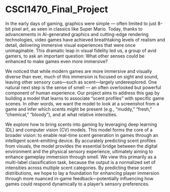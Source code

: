 # CSCI1470_Final_Project

In the early days of gaming, graphics were simple — often limited to just 8-bit pixel art, as seen in classics like Super Mario. Today, thanks to advancements in AI-generated graphics and cutting-edge rendering technologies, video games have achieved breathtaking levels of realism and detail, delivering immersive visual experiences that were once unimaginable. This dramatic leap in visual fidelity led us, a group of avid gamers, to ask an important question: What other senses could be enhanced to make games even more immersive?

We noticed that while modern games are more immersive and visually diverse than ever, much of this immersion is focused on sight and sound, leaving other sensory cues—such as scent—largely underexplored. One natural next step is the sense of smell — an often overlooked but powerful component of human experience. Our project aims to address this gap by building a model that learns to associate “scent profiles” with specific game scenes. In other words, we want the model to look at a screenshot from a game and infer which scents might be present (e.g., “muddy,” “fresh,” “chemical,” “bloody”), and at what relative intensities.

We explore how to bring scents into gaming by leveraging deep learning (DL) and computer vision (CV) models. This model forms the core of a broader vision: to enable real-time scent generation in games through an intelligent scent-emitting device. By accurately predicting scent profiles from visuals, the model provides the essential bridge between the digital environment and the physical sensory experience, ultimately aiming to enhance gameplay immersion through smell. We view this primarily as a multi-label classification task, because the output is a normalized set of intensities across multiple scent categories. By predicting these scent distributions, we hope to lay a foundation for enhancing player immersion through more nuanced in-game feedback—potentially influencing how games could respond dynamically to a player’s sensory preferences.
